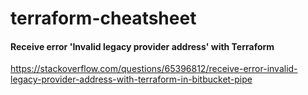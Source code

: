 # terraform-cheatsheet

#### Receive error 'Invalid legacy provider address' with Terraform
https://stackoverflow.com/questions/65396812/receive-error-invalid-legacy-provider-address-with-terraform-in-bitbucket-pipe
